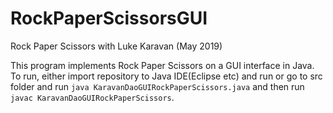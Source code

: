 # RockPaperScissorsGUI
Rock Paper Scissors with Luke Karavan (May 2019)

This program implements Rock Paper Scissors on a GUI interface in Java. To run, either import repository to Java IDE(Eclipse etc) and run or go to src folder and run `java KaravanDaoGUIRockPaperScissors.java` and then run `javac KaravanDaoGUIRockPaperScissors`.
